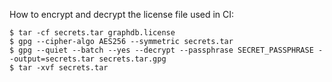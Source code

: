 How to encrypt and decrypt the license file used in CI:

```shell script
$ tar -cf secrets.tar graphdb.license
$ gpg --cipher-algo AES256 --symmetric secrets.tar
$ gpg --quiet --batch --yes --decrypt --passphrase SECRET_PASSPHRASE --output=secrets.tar secrets.tar.gpg
$ tar -xvf secrets.tar
```

